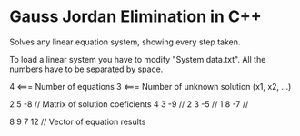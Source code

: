 # Gauss Jordan Elimination in C++ 
 Solves any linear equation system, showing every step taken.  

To load a linear system you have to modify "System data.txt". All the numbers have to be separated by space. 

   
4                   <=== Number of equations
3                   <=== Number of unknown solution  (x1, x2, ...)

2 5 -8              //  Matrix of solution coeficients 
4 3 -9              //
2 3 -5              //
1 8 -7              //

8 9 7 12            // Vector of equation results 

